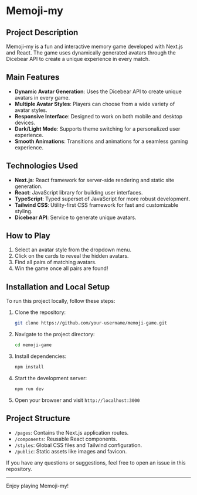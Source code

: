 
# Memoji-my

## Project Description

Memoji-my is a fun and interactive memory game developed with Next.js and React. The game uses dynamically generated avatars through the Dicebear API to create a unique experience in every match.

## Main Features

- **Dynamic Avatar Generation**: Uses the Dicebear API to create unique avatars in every game.
- **Multiple Avatar Styles**: Players can choose from a wide variety of avatar styles.
- **Responsive Interface**: Designed to work on both mobile and desktop devices.
- **Dark/Light Mode**: Supports theme switching for a personalized user experience.
- **Smooth Animations**: Transitions and animations for a seamless gaming experience.

## Technologies Used

- **Next.js**: React framework for server-side rendering and static site generation.
- **React**: JavaScript library for building user interfaces.
- **TypeScript**: Typed superset of JavaScript for more robust development.
- **Tailwind CSS**: Utility-first CSS framework for fast and customizable styling.
- **Dicebear API**: Service to generate unique avatars.

## How to Play

1. Select an avatar style from the dropdown menu.
2. Click on the cards to reveal the hidden avatars.
3. Find all pairs of matching avatars.
4. Win the game once all pairs are found!

## Installation and Local Setup

To run this project locally, follow these steps:

1. Clone the repository:
   ```bash
   git clone https://github.com/your-username/memoji-game.git
   ```

2. Navigate to the project directory:
   ```bash
   cd memoji-game
   ```

3. Install dependencies:
   ```bash
   npm install
   ```

4. Start the development server:
   ```bash
   npm run dev
   ```

5. Open your browser and visit `http://localhost:3000`

## Project Structure

- `/pages`: Contains the Next.js application routes.
- `/components`: Reusable React components.
- `/styles`: Global CSS files and Tailwind configuration.
- `/public`: Static assets like images and favicon.

If you have any questions or suggestions, feel free to open an issue in this repository.

---

Enjoy playing Memoji-my!
